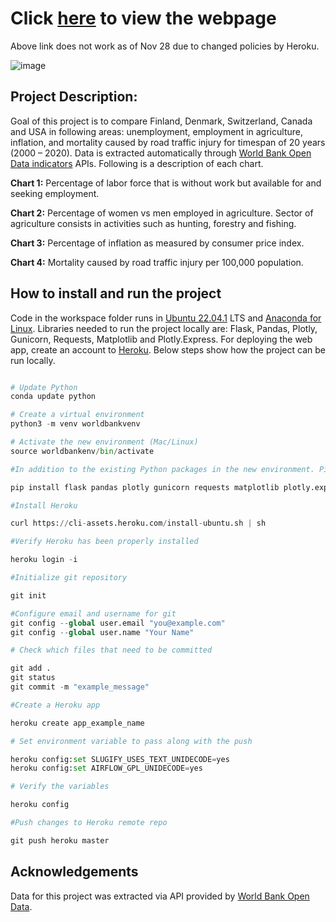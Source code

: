 # Click [here](https://myapp-worldbankdata-florida-1.herokuapp.com/) to view the webpage

Above link does not work as of Nov 28 due to changed policies by Heroku.

![image](https://user-images.githubusercontent.com/41455899/210284159-213ce589-c37c-4dab-9d66-a2f16119862c.png)


## Project Description:

Goal of this project is to compare Finland, Denmark, Switzerland, Canada and USA in following areas: unemployment, employment in agriculture, inflation, and mortality caused by road traffic injury for timespan of 20 years (2000 – 2020). Data is extracted automatically through [World Bank Open Data indicators](https://data.worldbank.org/indicator/) APIs. 
 Following is a description of each chart.

**Chart 1:** Percentage of labor force that is without work but available for and seeking employment.

**Chart 2:** Percentage of women vs men employed in agriculture. Sector of agriculture consists in activities such as hunting, forestry and fishing.

**Chart 3:** Percentage of inflation as measured by consumer price index.

**Chart 4:** Mortality caused by road traffic injury per 100,000 population.
 
## How to install and run the project

Code in the workspace folder runs in [Ubuntu 22.04.1](https://apps.microsoft.com/store/detail/ubuntu-22041-lts/9PN20MSR04DW?hl=en-us&gl=us) LTS and [Anaconda for Linux](https://docs.anaconda.com/anaconda/install/linux/). Libraries needed to run the project locally are: Flask, Pandas, Plotly, Gunicorn, Requests, Matplotlib and Plotly.Express. For deploying the web app, create an account to [Heroku](https://signup.heroku.com/).
Below steps show how the project can be run locally. 

```python

# Update Python
conda update python

# Create a virtual environment
python3 -m venv worldbankvenv

# Activate the new environment (Mac/Linux)
source worldbankenv/bin/activate

#In addition to the existing Python packages in the new environment. Pip install following packages.

pip install flask pandas plotly gunicorn requests matplotlib plotly.express

#Install Heroku 

curl https://cli-assets.heroku.com/install-ubuntu.sh | sh

#Verify Heroku has been properly installed

heroku login -i

#Initialize git repository 

git init

#Configure email and username for git
git config --global user.email "you@example.com"
git config --global user.name "Your Name"

# Check which files that need to be committed

git add .
git status
git commit -m "example_message"

#Create a Heroku app

heroku create app_example_name

# Set environment variable to pass along with the push

heroku config:set SLUGIFY_USES_TEXT_UNIDECODE=yes
heroku config:set AIRFLOW_GPL_UNIDECODE=yes

# Verify the variables

heroku config

#Push changes to Heroku remote repo

git push heroku master

```

## Acknowledgements

Data for this project was extracted via API provided by [World Bank Open Data](https://data.worldbank.org/).
